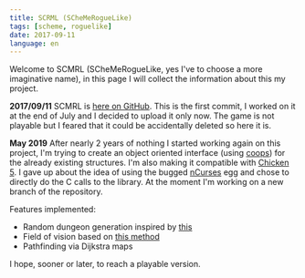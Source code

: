 ```yaml
---
title: SCRML (SCheMeRogueLike)
tags: [scheme, roguelike]
date: 2017-09-11
language: en
---
```


Welcome to SCMRL (SCheMeRogueLike, yes I've to choose a more imaginative name),
in this page I will collect the information about this my project.

**2017/09/11** SCMRL is [here on GitHub](https://github.com/andrea96/scmrl). This is the first commit, I worked on it at
the end of July and I decided to upload it only now. The game is not playable
but I feared that it could be accidentally deleted so here it is.

**May 2019** After nearly 2 years of nothing I started working again on this
project, I'm trying to create an object oriented interface (using [coops](http://wiki.call-cc.org/eggref/5/coops)) for the
already existing structures. I'm also making it compatible with [Chicken 5](http://wiki.call-cc.org/man/5/). I
gave up about the idea of using the bugged [nCurses](http://wiki.call-cc.org/eggref/5/ncurses) egg and chose to directly do
the C calls to the library. At the moment I'm working on a new branch of the
repository.

Features implemented:

- Random dungeon generation inspired by [this](http://journal.stuffwithstuff.com/2014/12/21/rooms-and-mazes/)
- Field of vision based on [this method](http://www.roguebasin.com/index.php?title=Precise_Shadowcasting_in_JavaScript)
- Pathfinding via Dijkstra maps

I hope, sooner or later, to reach a playable version.